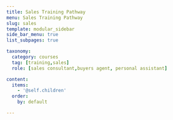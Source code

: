 ```yaml
---
title: Sales Training Pathway
menu: Sales Training Pathway
slug: sales
template: modular_sidebar
side_bar_menu: true
list_subpages: true

taxonomy:
  category: courses
  tag: [training,sales]
  role: [sales consultant,buyers agent, personal assistant]

content:
  items:
    - '@self.children'
  order:
    by: default

---
```

